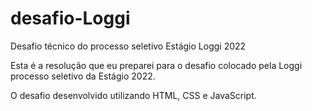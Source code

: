 # desafio-Loggi
Desafio técnico do processo seletivo Estágio Loggi 2022

Esta é a resolução que eu preparei para o desafio colocado pela Loggi processo seletivo da Estágio 2022.

O desafio desenvolvido utilizando HTML, CSS e JavaScript.

